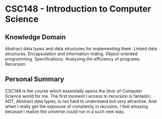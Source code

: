 # CSC148 - Introduction to Computer Science

## Knowledge Domain
Abstract data types and data structures for implementing them. Linked data structures. Encapsulation and information-hiding. Object-oriented programming. Specifications. Analyzing the efficiency of programs. Recursion.

## Personal Summary
CSC148 is the course which essentially opens the door of Computer Science world for me. The first moment I access to recursion is fantastic. ADT, Abstract data types, is not hard to understand but very attractive. And when I really get the exposure of complexity in recusion, I feel amazing because I realize the universe could run in a such new way.
